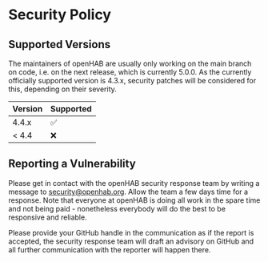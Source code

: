 # Security Policy

## Supported Versions

The maintainers of openHAB are usually only working on the main branch on code, i.e. on the next release, which is currently 5.0.0.
As the currently officially supported version is 4.3.x, security patches will be considered for this, depending on their severity.

| Version | Supported          |
| ------- | ------------------ |
| 4.4.x   | :white_check_mark: |
| < 4.4   | :x:                |

## Reporting a Vulnerability

Please get in contact with the openHAB security response team by writing a message to security@openhab.org.
Allow the team a few days time for a response. 
Note that everyone at openHAB is doing all work in the spare time and not being paid - nonetheless everybody will do the best to be responsive and reliable.

Please provide your GitHub handle in the communication as if the report is accepted, the security response team will draft an advisory on GitHub and all further communication with the reporter will happen there.
